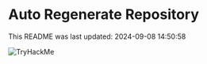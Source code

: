 # Auto Regenerate Repository

This README was last updated: 2024-09-08 14:50:58

 ![TryHackMe](https://tryhackme.com/badge/533634)
